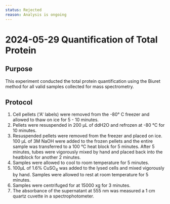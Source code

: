 ```yaml
---
status: Rejected
reason: Analysis is ongoing
---
```


# 2024-05-29 Quantification of Total Protein

## Purpose
This experiment conducted the total protein quantification using the Biuret 
method for all valid samples collected for mass spectrometry.

## Protocol
1. Cell pellets ('A' labels) were removed from the -80° C freezer and allowed 
to thaw on ice for 5 - 10 minutes. 
2. Pellets were resuspended in 200 µL of ddH2O and refrozen at -80 °C for 10 minutes. 
3. Resuspended pellets were removed from the freezer and placed on ice. 100 µL of 3M 
NaOH were added to the frozen pellets and the entire sample was transferred to a 100 °C heat block for 5 minutes. After 5 minutes, tubes were vigorously mixed by hand and placed back into the heatblock for another 2 minutes. 
4. Samples were allowed to cool to room temperature for 5 minutes. 
5. 100µL of 1.6% CuSO$_4$ was added to the lysed cells and mixed vigorously by 
hand. Samples were allowed to rest at room temperature for 5 minutes.
6. Samples were centrifuged for at 15000 xg for 3 minutes. 
7. The absorbance of the supernatant at 555 nm was measured a 1 cm quartz cuvette
in a spectrophotometer.  